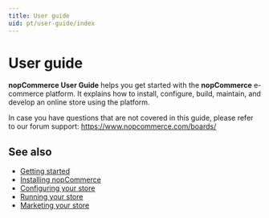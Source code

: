 ```yaml
---
title: User guide
uid: pt/user-guide/index
---
```


# User guide

**nopCommerce User Guide** helps you get started with the **nopCommerce** e-commerce platform. It explains how to install, configure, build, maintain, and develop an online store using the platform.

In case you have questions that are not covered in this guide, please refer to our forum support: <https://www.nopcommerce.com/boards/>

## See also

* [Getting started](xref:pt/user-guide/getting-started)
* [Installing nopCommerce](xref:pt/user-guide/installing/index)
* [Configuring your store](xref:pt/user-guide/configuring/index)
* [Running your store](xref:pt/user-guide/running/index)
* [Marketing your store](xref:pt/user-guide/marketing/index)